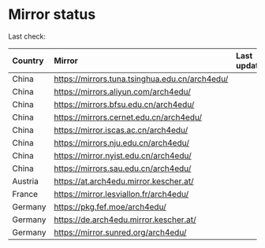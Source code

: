 <script src="./time.js"></script>
# Mirror status
Last check: <script type="text/javascript">localize(1704892905.0662193);</script>

|Country|Mirror|Last update|
|:------|:-----|:----------|
|China|https://mirrors.tuna.tsinghua.edu.cn/arch4edu/|<script type="text/javascript">localize(1704868491);</script>|
|China|https://mirrors.aliyun.com/arch4edu/|<script type="text/javascript">localize(1704868491);</script>|
|China|https://mirrors.bfsu.edu.cn/arch4edu/|<script type="text/javascript">localize(1704868491);</script>|
|China|https://mirrors.cernet.edu.cn/arch4edu/|<script type="text/javascript">localize(1704868491);</script>|
|China|https://mirror.iscas.ac.cn/arch4edu/|<script type="text/javascript">localize(1704868491);</script>|
|China|https://mirrors.nju.edu.cn/arch4edu/|<script type="text/javascript">localize(1704824805);</script>|
|China|https://mirror.nyist.edu.cn/arch4edu/|<script type="text/javascript">localize(1704868491);</script>|
|China|https://mirrors.sau.edu.cn/arch4edu/|<script type="text/javascript">localize(1704738715);</script>|
|Austria|https://at.arch4edu.mirror.kescher.at/|<script type="text/javascript">localize(1704868491);</script>|
|France|https://mirror.lesviallon.fr/arch4edu/|<script type="text/javascript">localize(1704868491);</script>|
|Germany|https://pkg.fef.moe/arch4edu/|<script type="text/javascript">localize(1704868491);</script>|
|Germany|https://de.arch4edu.mirror.kescher.at/|<script type="text/javascript">localize(1704868491);</script>|
|Germany|https://mirror.sunred.org/arch4edu/|<script type="text/javascript">localize(1704868491);</script>|

<script src="./tablefilter/tablefilter.js"></script>
<script src="./table.js"></script>